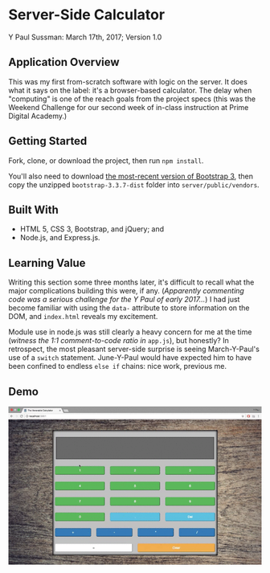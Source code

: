 # Server-Side Calculator

Y Paul Sussman: March 17th, 2017; Version 1.0

## Application Overview

This was my first from-scratch software with logic on the server. It does what it says on the label: it's a browser-based calculator. The delay when "computing" is one of the reach goals from the project specs (this was the Weekend Challenge for our second week of in-class instruction at Prime Digital Academy.)

## Getting Started

Fork, clone, or download the project, then run `npm install`.

You'll also need to download [the most-recent version of Bootstrap 3](http://getbootstrap.com/getting-started/#download), then copy the unzipped `bootstrap-3.3.7-dist` folder into `server/public/vendors`.

## Built With

* HTML 5, CSS 3, Bootstrap, and jQuery; and
* Node.js, and Express.js.

## Learning Value

Writing this section some three months later, it's difficult to recall what the major complications building this were, if any. (_Apparently commenting code was a serious challenge for the Y Paul of early 2017..._) I had just become familiar with using the `data-` attribute to store information on the DOM, and `index.html` reveals my excitement.

Module use in node.js was still clearly a heavy concern for me at the time (_witness the 1:1 comment-to-code ratio in_ `app.js`), but honestly? In retrospect, the most pleasant server-side surprise is seeing March-Y-Paul's use of a `switch` statement. June-Y-Paul would have expected him to have been confined to endless `else if` chains: nice work, previous me.

## Demo
<p align="center">
  <img src="Server-Side_Calculator.gif" alt="walkthrough gif"/>
</p>
